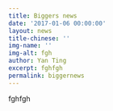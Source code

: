 ```yaml
---
title: Biggers news
date: '2017-01-06 00:00:00'
layout: news
title-chinese: ''
img-name: ''
img-alt: fgh
author: Yan Ting
excerpt: fghfgh
permalink: biggernews
---
```

fghfgh